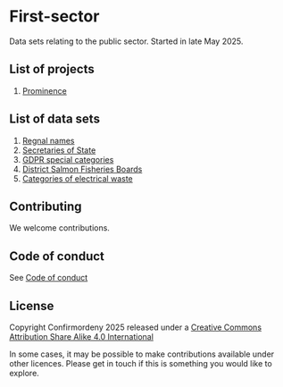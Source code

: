 # First-sector
Data sets relating to the public sector.
Started in late May 2025.

## List of projects
1. [Prominence](/prominence)

## List of data sets 
1. [Regnal names](/regnal_names)
2. [Secretaries of State](/secretaries_of_state)
3. [GDPR special categories](/GDPR)
4. [District Salmon Fisheries Boards](/fisheries)
5. [Categories of electrical waste](/waste_management)

## Contributing

We welcome contributions.

## Code of conduct
See [Code of conduct](CODE_OF_CONDUCT.md)

## License
Copyright Confirmordeny 2025 released under a [Creative Commons Attribution Share Alike 4.0 International](LICENSE.md)

In some cases, it may be possible to make contributions available under other licences. Please get in touch if this is something you would like to explore.
